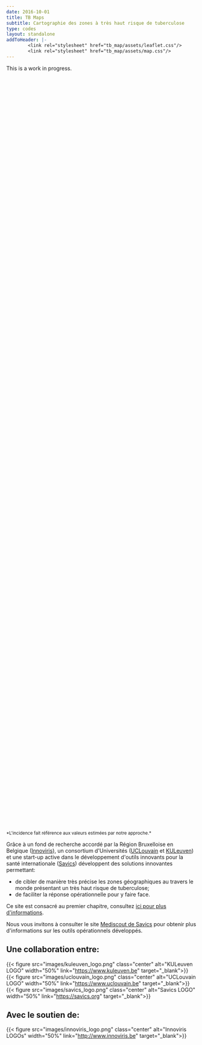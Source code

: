 ```yaml
---
date: 2016-10-01
title: TB Maps
subtitle: Cartographie des zones à très haut risque de tuberculose
type: codes
layout: standalone
addToHeader: |-
        <link rel="stylesheet" href="tb_map/assets/leaflet.css"/>
        <link rel="stylesheet" href="tb_map/assets/map.css"/>
---
```


This is a work in progress.

<div id="mapid" style="height: 50vh;"></div>
<small>
*L'incidence fait référence aux valeurs estimées par notre approche.*
</small>

<script type="text/javascript" src="tb_map/assets/leaflet.js"></script>
<script type="text/javascript" src="tb_map/countries.js"></script>
<script type="text/javascript" src="tb_map/assets/map_front.js"></script>

Grâce à un fond de recherche accordé par la Région Bruxelloise en Belgique ([Innoviris](https://www.innoviris.be)), un consortium d'Universités ([UCLouvain](https://uclouvain.be/) et [KULeuven](https://www.kuleuven.be)) et une start-up active dans le développement d'outils innovants pour la santé internationale ([Savics](http://www.savics/org)) développent des solutions innovantes permettant:

- de cibler de manière très précise les zones géographiques au travers le monde présentant un très haut risque de tuberculose;
- de faciliter la réponse opérationnelle pour y faire face.

Ce site est consacré au premier chapitre, consultez [ici pour plus d'informations](fr/tb_map/about).

Nous vous invitons à consulter le site [Mediscout de Savics](https://www.savics.org/mediscout) pour obtenir plus d'informations sur les outils opérationnels développés.



## Une collaboration entre:

{{< figure src="images/kuleuven_logo.png" class="center" alt="KULeuven LOGO" width="50%" link="https://www.kuleuven.be" target="_blank">}}
{{< figure src="images/uclouvain_logo.png" class="center" alt="UCLouvain LOGO" width="50%" link="https://www.uclouvain.be" target="_blank">}}
{{< figure src="images/savics_logo.png" class="center" alt="Savics LOGO" width="50%" link="https://savics.org" target="_blank">}}

## Avec le soutien de:

{{< figure src="images/innoviris_logo.png" class="center" alt="Innoviris LOGOs" width="50%" link="http://www.innoviris.be" target="_blank">}}
